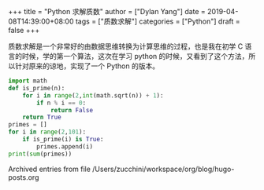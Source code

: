 +++
title = "Python 求解质数"
author = ["Dylan Yang"]
date = 2019-04-08T14:39:00+08:00
tags = ["质数求解"]
categories = ["Python"]
draft = false
+++

质数求解是一个非常好的由数据思维转换为计算思维的过程，也是我在初学 C
语言的时候，学的第一个算法，这次在学习 python 的时候，又看到了这个方法，所以针对原来的谅地，实现了一个 Python 的版本。

```python
import math
def is_prime(n):
    for i in range(2,int(math.sqrt(n)) + 1):
        if n % i == 0:
            return False
    return True
primes = []
for i in range(2,101):
    if is_prime(i) is True:
        primes.append(i)
print(sum(primes))
```

Archived entries from file /Users/zucchini/workspace/org/blog/hugo-posts.org
